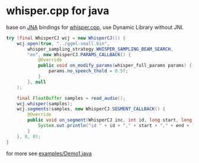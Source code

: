 # whisper.cpp for java

base on [JNA](https://github.com/java-native-access/jna) bindings for [whisper.cpp](https://github.com/ggml-org/whisper.cpp), use Dynamic Library without JNI. 

```java
try (final WhisperCJ wcj = new WhisperCJ()) {
	wcj.open(true, "../ggml-small.bin",
		whisper_sampling_strategy.WHISPER_SAMPLING_BEAM_SEARCH,
		"en", new WhisperCJ.PARAMS_CALLBACK() {
			@Override
			public void on_modify_params(whisper_full_params params) {
				params.no_speech_thold = 0.5f;
			}
		}, null
	);

	final FloatBuffer samples = read_audio();
	wcj.whisper(samples);
	wcj.segments(samples, new WhisperCJ.SEGMENT_CALLBACK() {
		@Override
		public void on_segment(WhisperCJ inc, int id, long start, long end, String text) {
			System.out.println("id " + id + "," + start + "," + end + " " + text);
		}
	}, 0, 0);
}
```

for more see [examples/Demo1.java](https://github.com/arliweng/whisper.cpp.j/blob/main/src/cpp/whisper/examples/Demo1.java)
